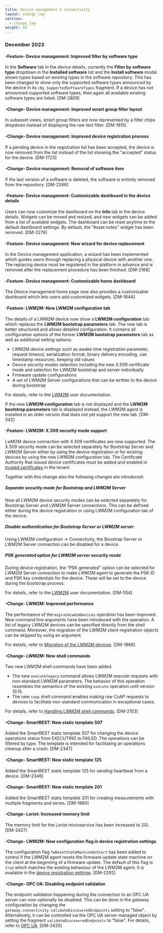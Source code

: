 ```yaml
---
title: Device management & connectivity
layout: change_log
section:
  - change_log
weight: 10
---
```



### December 2023


#### -Feature- Device management: Improved filter by software type 

In the <b>Software</b> tab in the device details, currently the <b>Filter by software type</b> dropdown in the <b>Installed software</b> list and the <b>Install software</b> modal shows types based on existing types in the software repository. This has been changed to show only the supported software types announced by the device in its <code>c8y_SupportedSoftwareTypes</code> fragment. If a device has not announced supported software types, then again all available existing software types are listed. [DM-2809]

#### -Change- Device management: Improved smart group filter layout

In subasset views, smart group filters are now represented by a filter chips dropdown instead of displaying the raw text filter. [DM-1615]

#### -Change- Device management: Improved device registration process

If a pending device in the registration list has been accepted, the device is now removed from the list instead of the list showing the "accepted" status for the device. [DM-1723]

#### -Change- Device management: Removal of software item

If the last version of a software is deleted, the software is entirely removed from the repository. [DM-2266]

#### -Feature- Device management: Customizable dashboard in the device details

Users can now customize the dashboard on the <b>Info</b> tab in the device details. Widgets can be moved and resized, and new widgets can be added from a list of available widgets. The dashboard can be reset anytime to the default dashboard settings. By default, the "Asset notes" widget has been removed. [DM-2279]

#### -Feature- Device management: New wizard for device replacement

In the Device management application, a wizard has been implemented which guides users through replacing a physical device with another one. The replacing device must be registered in the platform in advance and is removed after the replacement procedure has been finished. [DM-2168]

#### -Feature- Device management: Customizable home dashboard

The Device management home page now also provides a customizable dashboard which lets users add customized widgets. [DM-1644]

#### -Feature- LWM2M: New LWM2M configuration tab

The details of a LWM2M device now show a <b>LWM2M configuration</b> tab which replaces the <b>LWM2M bootstrap parameters</b> tab. The new tab is better structured and allows detailed configuration. It contains all configuration options of the former <b>LWM2M bootstrap parameters</b> tab as well as additional setting options:

- LWM2M device settings such as awake time registration parameter, request timeout, serialization format, binary delivery encoding, use timestamp resources, keeping old values
- Device security modes selection including the new X.509 certificate mode and selection for LWM2M bootstrap and server individually
- Firmware update configurations
- A set of LWM2M Server configurations that can be written to the device during bootstrap

For details, refer to the [LWM2M](https://cumulocity.com/docs/protocol-integration/lwm2m/) user documentation.

If the new <b>LWM2M configuration</b> tab is not displayed and the <b>LWM2M bootstrap parameters</b> tab is displayed instead, the LWM2M agent is installed in an older version that does not yet support the new tab. [DM-342]

#### -Feature- LWM2M: X.509 security mode support

LwM2M device connection with X.509 certificates are now supported.
The X.509 security mode can be selected separately for Bootstrap Server and LWM2M Server either by using the device registration or for existing devices by using the new LWM2M configuration tab.
The Certificate Authority that issued device certificates must be added and enabled in [trusted certificates](https://cumulocity.com/docs/device-management-application/managing-device-data/#managing-trusted-certificates) in the tenant.

Together with this change also the following changes are introduced:

##### Separate security mode for Bootstrap and LWM2M Server

Now all LWM2M device security modes can be selected separetely for Bootstrap Server and LWM2M Server connections. This can be defined either during the device registration or using LWM2M configuration tab of the device.

##### Disable authentication for Bootstrap Server or LWM2M server

Using LWM2M configuration -> Connectivity, the Boostrap Server or LWM2M Server connection can be disabled for a device.

##### PSK generated option for LWM2M server security mode

During device registration, the "PSK generated" option can be selected for LWM2M Server connection to make LWM2M agent to generate the PSK ID and PSK key credentials for the device. These will be set to the device during the bootstrap process.

For details, refer to the [LWM2M](https://cumulocity.com/docs/protocol-integration/lwm2m/) user documentation. [DM-554]

#### -Change- LWM2M: Improved performance

The performance of the <code>migrateLwm2mDevices</code> operation has been improved. New command line arguments have been introduced with the operation. A list of legacy LWM2M devices can be specified directly from the shell command. Moreover, the migration of the LWM2M client registration objects can be skipped by using an argument.

For details, refer to <a href="https://cumulocity.com/docs/protocol-integration/lwm2m/#migration-of-the-lwm2m-devices" class="no-ajaxy">Migration of the LWM2M devices</a>. [DM-1866]

#### -Change- LWM2M: New shell commands

Two new LWM2M shell commands have been added.

- The new <code>executelegacy</code> command allows LWM2M execute requests with non-standard LWM2M parameters. The behavior of this operation resembles the semantics of the existing <code>execute</code> operation until version 10.15.
- The new <code>coap</code> shell command enables making raw CoAP requests to devices to facilitate non-standard communication in exceptional cases.

For details, refer to <a href="https://cumulocity.com/docs/protocol-integration/lwm2m/#shell-commands" class="no-ajaxy">Handling LWM2M shell commands<a/>. [DM-2153]

#### -Change- SmartREST: New static template 507

Added the SmartREST static template 507 for changing the device operations status from EXECUTING to FAILED. The operations can be filtered by type. The template is intended for facilitating an operations cleanup after a crash. [DM-2347]


#### -Change- SmartREST: New static template 125

Added the SmartREST static template 125 for sending heartbeat from a device. [DM-2346]


#### -Change- SmartREST: New static template 201

Added the SmartREST static template 201 for creating measurements with multiple fragments and series. [DM-1860]


#### -Change- Loriot: Increased memory limit

The memory limit for the Loriot microservice has been increased to 2Gi. [DM-2427]


#### -Change- LWM2M: New configuration flag in device registration settings

The configuration flag <code>fwResetStateMachineOnStart</code> has been added to control if the LWM2M agent resets the firmware update state machine on the client at the beginning of a firmware update. The default of this flag is <code>true</code> which matches the existing behaviour of the LWM2M agent. It is available in the [device registration settings](https://cumulocity.com/docs/protocol-integration/lwm2m/#device-registration-settings). [DM-2292]


#### -Change- OPC UA: Disabling endpoint validation

The endpoint validation happening during the connection to an OPC UA server can now optionally be disabled. This can be done in the gateway configuration by changing the <code>gateway.connectivity.validateDiscoveredEndpoints</code> setting to "false". Alternatively, it can be controlled via the OPC UA server managed object by setting the fragment <code>validateDiscoveredEndpoints</code> to "false".  For details, refer to <a href="https://cumulocity.com/guides/protocol-integration/opcua/" class="no-ajaxy">OPC UA</a>. [DM-2425]
